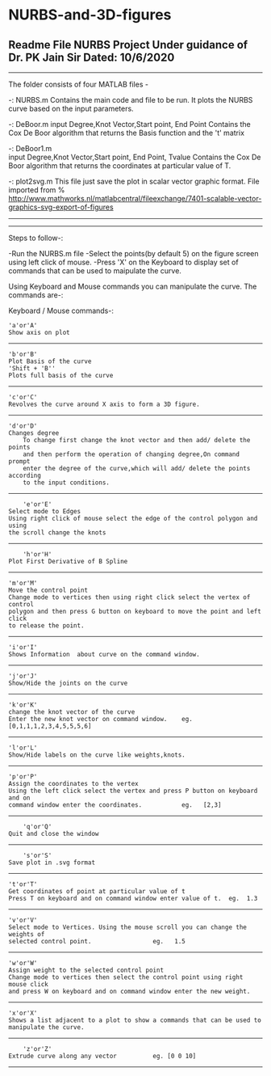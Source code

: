 # NURBS-and-3D-figures
Readme File NURBS
Project Under guidance of Dr. PK Jain Sir
Dated: 10/6/2020
-------------------------------------------------------------------------------------------------------------------
-------------------------------------------------------------------------------------------------------------------

The folder consists of four MATLAB files -

-: NURBS.m
   Contains the main code and file to be run. It plots the NURBS curve based on the input parameters.

-: DeBoor.m
   input Degree,Knot Vector,Start point, End Point
   Contains the Cox De Boor algorithm that returns the Basis function and the 't' matrix

-: DeBoor1.m   
   input Degree,Knot Vector,Start point, End Point, Tvalue
   Contains the Cox De Boor algorithm that returns the coordinates at particular value of T.

-: plot2svg.m
   This file just save the plot in scalar vector graphic format.
   File imported from % http://www.mathworks.nl/matlabcentral/fileexchange/7401-scalable-vector-graphics-svg-export-of-figures

-------------------------------------------------------------------------------------------------------------------
------------------------------------------------------------------------------------------------------------------- 

Steps to follow-:

-Run the NURBS.m file
-Select the points(by default 5) on the figure screen using left click of mouse.
-Press 'X' on the Keyboard to display set of commands that can be used to maipulate the curve.

Using Keyboard and Mouse commands you can manipulate the curve. The commands are-:

Keyboard / Mouse commands-:

	'a'or'A'
	Show axis on plot 

*******************************************************************************************************************	

	'b'or'B'
	Plot Basis of the curve 
	'Shift + 'B''
	Plots full basis of the curve

*******************************************************************************************************************

	'c'or'C'
	Revolves the curve around X axis to form a 3D figure.	

*******************************************************************************************************************	

	'd'or'D'
	Changes degree
    	To change first change the knot vector and then add/ delete the points
    	and then perform the operation of changing degree,On command prompt 
    	enter the degree of the curve,which will add/ delete the points according
    	to the input conditions.

*******************************************************************************************************************

        'e'or'E'
	Select mode to Edges
	Using right click of mouse select the edge of the control polygon and using
	the scroll change the knots

*******************************************************************************************************************

        'h'or'H'
	Plot First Derivative of B Spline

*******************************************************************************************************************

	'm'or'M'
	Move the control point
	Change mode to vertices then using right click select the vertex of control 
	polygon and then press G button on keyboard to move the point and left click 
	to release the point.

*******************************************************************************************************************

	'i'or'I'
	Shows Information  about curve on the command window.

*******************************************************************************************************************

	'j'or'J'
	Show/Hide the joints on the curve

*******************************************************************************************************************

	'k'or'K'
	change the knot vector of the curve
	Enter the new knot vector on command window.    eg.  [0,1,1,1,2,3,4,5,5,5,6]

*******************************************************************************************************************

	'l'or'L'
	Show/Hide labels on the curve like weights,knots.

*******************************************************************************************************************

	'p'or'P'
	Assign the coordinates to the vertex
	Using the left click select the vertex and press P button on keyboard and on
	command window enter the coordinates.           eg.   [2,3]

*******************************************************************************************************************

        'q'or'Q'
	Quit and close the window

*******************************************************************************************************************

        's'or'S'
	Save plot in .svg format

*******************************************************************************************************************

	't'or'T'
	Get coordinates of point at particular value of t
	Press T on keyboard and on command window enter value of t.  eg.  1.3

*******************************************************************************************************************

	'v'or'V'
	Select mode to Vertices. Using the mouse scroll you can change the weights of
	selected control point.  		        eg.   1.5

*******************************************************************************************************************

	'w'or'W'
	Assign weight to the selected control point
	Change mode to vertices then select the control point using right mouse click
	and press W on keyboard and on command window enter the new weight.

*******************************************************************************************************************

	'x'or'X'
	Shows a list adjacent to a plot to show a commands that can be used to manipulate the curve.

*******************************************************************************************************************

        'z'or'Z'
	Extrude curve along any vector			eg. [0 0 10]


*******************************************************************************************************************
